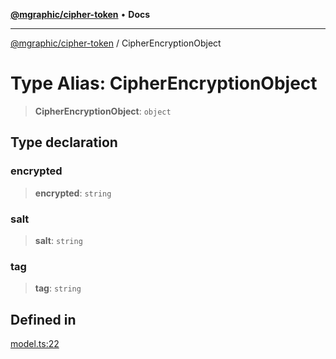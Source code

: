 [**@mgraphic/cipher-token**](../README.md) • **Docs**

***

[@mgraphic/cipher-token](../globals.md) / CipherEncryptionObject

# Type Alias: CipherEncryptionObject

> **CipherEncryptionObject**: `object`

## Type declaration

### encrypted

> **encrypted**: `string`

### salt

> **salt**: `string`

### tag

> **tag**: `string`

## Defined in

[model.ts:22](https://github.com/mgraphic/cipher-token/blob/85f4f780e6a46dc4ef97b9915abc040604b15025/src/model.ts#L22)
